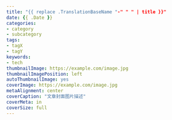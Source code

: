 ```yaml
---
title: "{{ replace .TranslationBaseName "-" " " | title }}"
date: {{ .Date }}
categories:
- category
- subcategory
tags:
- tagX
- tagY
keywords:
- tech
thumbnailImage: https://example.com/image.jpg
thumbnailImagePosition: left
autoThumbnailImage: yes
coverImage: https://example.com/image.jpg
metaAlignment: center
coverCaption: "文章封面图片描述"
coverMeta: in
coverSize: full
---
```


<!-- 文章摘要，取消注释即可显示 -->
<!--more-->
<!-- toc -->
